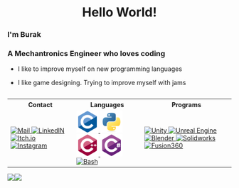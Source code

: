 <h1 align="center">Hello World!</h1>
<h3 align="left">I'm Burak</h3>
<h3 align="left">A Mechantronics Engineer who loves coding</h3>

- I like to improve myself on new programming languages

- I like game designing. Trying to improve myself with jams

<table align="left">
  <tr>
    <th>Contact</th>
    <th>Languages</th>
    <th>Programs</th>
  </tr>
  <tr>
    <td>
    	<a href="mailto:burak.karagol@outlook.com" target="_blank" rel="noreferrer">
			<img src="https://i.hizliresim.com/cv4p86x.png" alt="Mail" width="50" height="50" title="Mail"/>
		</a>
		<a href="https://www.linkedin.com/in/burak-karagol-3451b91b0/" target="_blank" rel="noreferrer">
			<img src="https://i.hizliresim.com/drjt2sh.png" alt="LinkedIN" width="50" height="50" title="LinkedIN"/>
		</a>
		<a href="https://mrlulez.itch.io/" target="_blank" rel="noreferrer">
			<img src="https://i.hizliresim.com/p7w3355.png" alt="Itch.io" width="50" height="50" title="Itch.io"/>
		</a>
		<a href="https://www.instagram.com/brkkaragol/?hl=tr" target="_blank" rel="noreferrer">
			<img src="https://i.hizliresim.com/fywnyys.png" alt="Instagram" width="50" height="50" title="Instagram"/>
		</a>
    </td>
    <td>
    	<a href="https://www.cprogramming.com/" target="_blank" rel="noreferrer">
		<img src="https://raw.githubusercontent.com/devicons/devicon/master/icons/c/c-original.svg" alt="C" width="50" height="50" title="C"/>
		</a>
		<a href="https://www.python.org" target="_blank" rel="noreferrer">
			<img src="https://raw.githubusercontent.com/devicons/devicon/master/icons/python/python-original.svg" alt="Python" width="50" height="50" title="Python"/>
		</a>
		<a href="https://www.w3schools.com/cpp/" target="_blank" rel="noreferrer">
			<img src="https://raw.githubusercontent.com/devicons/devicon/master/icons/cplusplus/cplusplus-original.svg" alt="CPlusPlus" width="50" height="50" title="C++"/>
		</a>
		<a href="https://www.w3schools.com/cs/" target="_blank" rel="noreferrer">
			<img src="https://raw.githubusercontent.com/devicons/devicon/master/icons/csharp/csharp-original.svg" alt="CSharp" width="50" height="50" title="C#"/>
		</a>
		<a href="https://www.gnu.org/software/bash/" target="_blank" rel="noreferrer">
			<img src="https://raw.githubusercontent.com/jmnote/z-icons/master/svg/bash.svg" alt="Bash" width="50" height="50" title="Bash"/>
		</a>
    </td>
    <td>
    	<a href="https://unity.com/" target="_blank" rel="noreferrer">
		<img src="https://i.hizliresim.com/raocxl5.png" alt="Unity" width="50" height="50" title="Unity"/>
		</a>
		<a href="https://www.unrealengine.com/en-US/branding" target="_blank" rel="noreferrer">
			<img src="https://i.hizliresim.com/3u1wfed.png" alt="Unreal Engine" width="50" height="50" title="Unreal Engine"/>
		</a>
		<a href="https://www.blender.org/" target="_blank" rel="noreferrer">
			<img src="https://i.hizliresim.com/fx9ulw8.png" alt="Blender" width="50" height="50" title="Blender"/>
		</a>
		<a href="https://www.solidworks.com/tr" target="_blank" rel="noreferrer">
			<img src="https://i.hizliresim.com/jekzadm.png" alt="Solidworks" width="50" height="50" title="Solidworks"/>
		</a>
		<a href="https://www.autodesk.com/products/fusion-360/personal" target="_blank" rel="noreferrer">
			<img src="https://i.hizliresim.com/h3duxrb.png" alt="Fusion360" width="50" height="50" title="Fusion360"/>
		</a>
    </td>
  </tr>
</table>

<br />
<p>
	<a href="https://github.com/BurakKaragol">
  		<img align="left" src="https://github-readme-stats.vercel.app/api?username=BurakKaragol&theme=dark&show_icons=true&line_height=30&hide=prs,issues"/>
	</a>
	<a href="https://github.com/BurakKaragol">
  	<img align="left" src="https://github-readme-stats.vercel.app/api/top-langs/?username=BurakKaragol&theme=dark&layout=compact&show_icons=true"/>
	</a>
</p>
